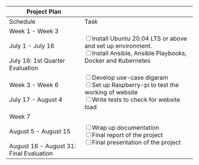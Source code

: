 
| Project Plan                                                                      |                                                                                                                         |
| --------------------------------------------------------------------------------- | ----------------------------------------------------------------------------------------------------------------------- |
| Schedule                                                                          | Task                                                                                                                    | Deliverable |
| Week 1 - Week 3<br><br>July 1 - July 16<br><br>July 16: 1st Quarter Evaluation    | <input type="checkbox">Install Ubuntu 20.04 LTS or above and set up environment.<br><input type="checkbox">Install Ansible, Ansible Playbooks, Docker and Kubernetes  | Project Plan<br>Working evironment |
| Week 3 - Week 6<br><br>July 17 - August 4                                         | <input type="checkbox">Develop use-case digaram<br><input type="checkbox">Set up Raspberry-pi to test the working of website<br><input type="checkbox">Write tests to check for website load | Use-case diagram<br>Website run on Raspberry-pi<br>Test for website load |
| Week 7<br><br>August 5 - August 15<br><br>August 16 - August 31: Final Evaluation | <input type="checkbox">Wrap up documentation<br><input type="checkbox">Final report of the project<br><input type="checkbox">Final presentation of the project                               | Technical Documentation for the entire project<br>Final report<br>Final presentation |

